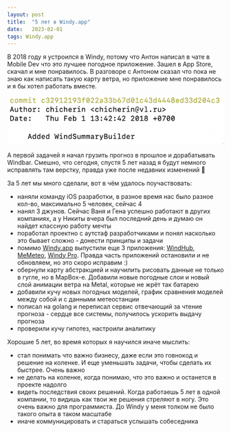 ```yaml
---
layout: post
title:  "5 лет в Windy.app"
date:   2023-02-01
tags: Windy.app
---
```


В 2018 году я устроился в Windy, потому что Антон написал в чате в Mobile Dev что это лучшее погодное приложение. Зашел в App Store, скачал и мне понравилось. В разговоре с Антоном сказал что пока не знаю как написать такую карту ветра, но приложение мне понравилось и я бы хотел работать вместе. 

![](/assets/images/2023-02-01-windy_5_years/1.png)


А первой задачей я начал грузить прогноз в прошлое и дорабатывать Windbar. Смешно, что сегодня, спустя 5 лет назад я будут немного исправлять там верстку, правда уже после недавних изменений 🙂

За 5 лет мы много сделали, вот в чём удалось поучаствовать:
- наняли команду iOS разработки, в разное время нас было разное кол-во, максимально 5 человек, сейчас 4
- нанял 3 джунов. Сейчас Ваня и Гена успешно работают в других компаниях, а у Никиты вчера был последний день и думаю он найдет классную работу мечты
- поработал проектно с аутстаф разработчиками и понял насколько это бывает сложно - донести принципы и задачи
- помимо [Windy.app](https://apps.apple.com/us/app/windy-app-wind-weather/id997079492) выпустили еще 3 приложения: [WindHub](https://apps.apple.com/us/app/windhub-marine-weather-map/id1495146577), [MeMeteo](https://apps.apple.com/qa/app/memeteo-your-weather-forecast/id1458869341), [Windy Pro](https://apps.apple.com/us/app/windy-pro-marine-weather-app/id1434017554). Правда часть приложений остановили и не обновляем, но это скоро исправим :)
- обернули карту абстракцией и научилить рисовать данные не только в гугле, но в MapBox-е. Добавили новые погодные слои и новый слой анимации ветра на Metal, которые не жрёт так батарею
- добавили кучу новых погодных моделей, график сравнения моделей между собой и с данными метеостанции
- пописал на golang и переписал сервис отвечающий за чтение прогноза - сердце все системы, получилось ускорить выдачу прогноза
- проверили кучу гипотез, настроили аналитику

Хорошие 5 лет, во время которых я научился иначе мыслить:
- стал понимать что важно бизнесу, даже если это говнокод и решение на коленке. И еще уменьшать задачи, чтобы сделать их быстрее. Очень важно
- не делать на коленке, когда понимаю, что это важно и останется в проекте надолго
- видеть последствия своих решений. Когда работаешь 5 лет в одной компании, то видишь как твои же решения стреляют в ногу. Это очень важно для программиста. До Windy у меня толком не было такого опыта в таком масштабе
- иначе коммуницировать и стараться услышать собеседника